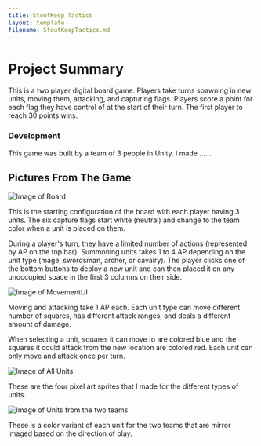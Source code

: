 ```yaml
---
title: StoutKeep Tactics
layout: template
filename: StoutKeepTactics.md
---
```


# Project Summary

This is a two player digital board game. Players take turns spawning in new units, moving them, attacking, 
and capturing flags. Players score a point for each flag they have control of at the start of their turn. 
The first player to reach 30 points wins. 

### Development

This game was built by a team of 3 people in Unity. I made ......

## Pictures From The Game

![Image of Board](https://loganthatcher.com/images/SKT/Board.png)

This is the starting configuration of the board with each player having 3 units. The six capture flags start white 
(neutral) and change to the team color when a unit is placed on them.

During a player's turn, they have a limited number of actions (represented by AP on the top bar).
Summoning units takes 1 to 4 AP depending on the unit type (mage, swordsman, archer, or cavalry).
The player clicks one of the bottom buttons to deploy a new unit 
and can then placed it on any unoccupied space in the first 3 columns on their side.
 

![Image of MovementUI](https://loganthatcher.com/images/SKT/MovementUIBig.jpg)

Moving and attacking take 1 AP each.
Each unit type can move different number of squares, has different attack ranges, and 
deals a different amount of damage.

When selecting a unit, squares it can move to are colored blue and the squares it could attack 
from the new location are colored red.
Each unit can only move and attack once per turn. 

![Image of All Units](https://loganthatcher.com/images/SKT/AllUnits.png)

These are the four pixel art sprites that I made for the different types of units.

![Image of Units from the two teams](https://loganthatcher.com/images/SKT/BothArchers.png)

These is a color variant of each unit for the two teams that are mirror imaged based on the direction of play.
